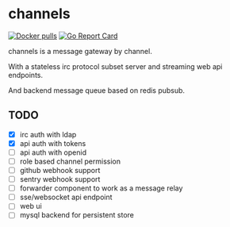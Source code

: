 # channels

[![Docker pulls](https://img.shields.io/docker/pulls/everpcpc/channels.svg)](https://hub.docker.com/r/everpcpc/channels)
[![Go Report Card](https://goreportcard.com/badge/github.com/everpcpc/channels)](https://goreportcard.com/report/github.com/everpcpc/channels)


channels is a message gateway by channel.

With a stateless irc protocol subset server and streaming web api endpoints.

And backend message queue based on redis pubsub.

## TODO

- [x] irc auth with ldap
- [x] api auth with tokens
- [ ] api auth with openid
- [ ] role based channel permission
- [ ] github webhook support
- [ ] sentry webhook support
- [ ] forwarder component to work as a message relay
- [ ] sse/websocket api endpoint
- [ ] web ui
- [ ] mysql backend for persistent store
